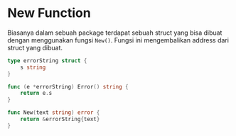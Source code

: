 # New Function

Biasanya dalam sebuah package terdapat sebuah struct yang bisa dibuat dengan menggunakan fungsi `New()`. Fungsi ini mengembalikan address dari struct yang dibuat.

```go
type errorString struct {
    s string
}

func (e *errorString) Error() string {
    return e.s
}

func New(text string) error {
    return &errorString{text}
}

```
